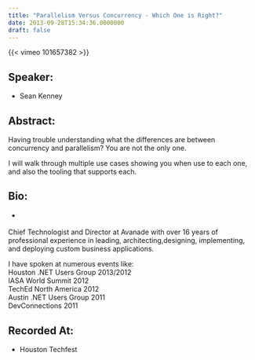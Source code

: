 ```yaml
---
title: "Parallelism Versus Concurrency - Which One is Right?"
date: 2013-09-28T15:34:36.0000000
draft: false
---
```


{{< vimeo 101657382 >}}

## Speaker:

 - Sean Kenney

## Abstract:

<p>
Having trouble understanding what the differences are between concurrency and parallelism?  You are not the only one. 
</p><p>
I will walk through multiple use cases showing you when use to each one, and also the tooling that supports each.
</p>

## Bio:

 - <p>
Chief Technologist and Director at Avanade with over 16 years of professional experience in leading, architecting,designing, implementing, and deploying custom business applications.
</p><p>
I have spoken at numerous events like:<br />
Houston .NET Users Group 2013/2012<br />
IASA World Summit 2012<br />
TechEd North America 2012<br />
Austin .NET Users Group 2011<br />
DevConnections 2011
</p>

## Recorded At:

 - Houston Techfest

